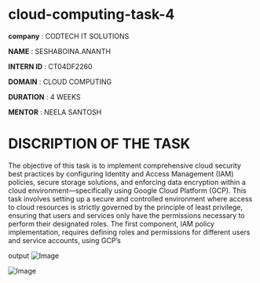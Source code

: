 # cloud-computing-task-4

**company** : CODTECH IT SOLUTIONS

**NAME** : SESHABOINA.ANANTH

**INTERN ID** : CT04DF2260

**DOMAIN** : CLOUD COMPUTING

**DURATION** : 4 WEEKS

**MENTOR** : NEELA SANTOSH

# DISCRIPTION OF THE TASK

The objective of this task is to implement comprehensive cloud security best practices by configuring Identity and Access Management (IAM) policies, secure storage solutions, and enforcing data encryption within a cloud environment—specifically using Google Cloud Platform (GCP). This task involves setting up a secure and controlled environment where access to cloud resources is strictly governed by the principle of least privilege, ensuring that users and services only have the permissions necessary to perform their designated roles. The first component, IAM policy implementation, requires defining roles and permissions for different users and service accounts, using GCP’s

output
![Image](https://github.com/user-attachments/assets/a6e95109-bb27-4b71-9a95-397a6d23f423)

![Image](https://github.com/user-attachments/assets/48370e2d-b95b-45b5-9b2c-6bd45844a508)

